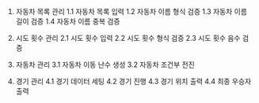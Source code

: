 1. 자동차 목록 관리
   1.1 자동차 목록 입력
   1.2 자동차 이름 형식 검증
   1.3 자동차 이름 길이 검증
   1.4 자동차 이름 중복 검증

2. 시도 횟수 관리
   2.1 시도 횟수 입력
   2.2 시도 횟수 형식 검증
   2.3 시도 횟수 음수 검증

3. 자동차 관리
   3.1 자동차 이동 난수 생성
   3.2 자동차 조건부 전진

4. 경기 관리
   4.1 경기 데이터 세팅
   4.2 경기 진행
   4.3 경기 위치 출력
   4.4 최종 우승자 출력
